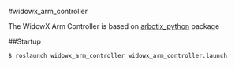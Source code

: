 #widowx_arm_controller

The WidowX Arm Controller is based on [arbotix_python](http://wiki.ros.org/arbotix_python) package

##Startup

`$ roslaunch widowx_arm_controller widowx_arm_controller.launch`
